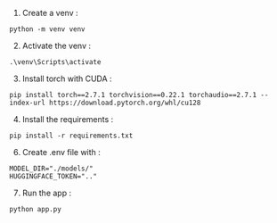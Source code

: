 1. Create a venv : 
```
python -m venv venv
```
2. Activate the venv : 
```
.\venv\Scripts\activate
```
3. Install torch with CUDA : 
```
pip install torch==2.7.1 torchvision==0.22.1 torchaudio==2.7.1 --index-url https://download.pytorch.org/whl/cu128
```
4. Install the requirements : 
```
pip install -r requirements.txt
```
6. Create .env file with :
```
MODEL_DIR="./models/"
HUGGINGFACE_TOKEN=".."
```
7. Run the app : 
```
python app.py
```